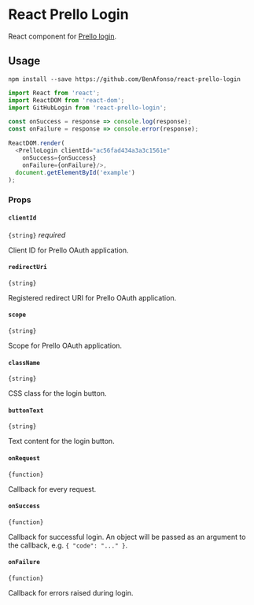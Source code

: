 # React Prello Login

React component for [Prello login](https://themightyprello.igpolytech.fr).

## Usage

`npm install --save https://github.com/BenAfonso/react-prello-login`


```js
import React from 'react';
import ReactDOM from 'react-dom';
import GitHubLogin from 'react-prello-login';

const onSuccess = response => console.log(response);
const onFailure = response => console.error(response);

ReactDOM.render(
  <PrelloLogin clientId="ac56fad434a3a3c1561e"
    onSuccess={onSuccess}
    onFailure={onFailure}/>,
  document.getElementById('example')
);
```

### Props

#### `clientId`

`{string}` _required_

Client ID for Prello OAuth application.

#### `redirectUri`

`{string}`

Registered redirect URI for Prello OAuth application.

#### `scope`

`{string}`

Scope for Prello OAuth application.

#### `className`

`{string}`

CSS class for the login button.

#### `buttonText`

`{string}`

Text content for the login button.

#### `onRequest`

`{function}`

Callback for every request.

#### `onSuccess`

`{function}`

Callback for successful login. An object will be passed as an argument to the callback, e.g. `{ "code": "..." }`.

#### `onFailure`

`{function}`

Callback for errors raised during login.
